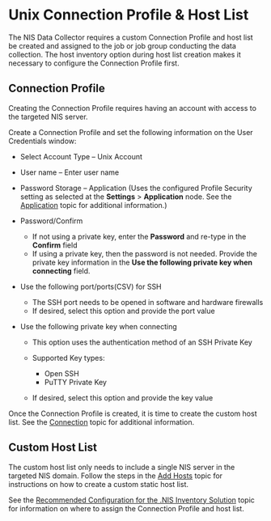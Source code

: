 # Unix Connection Profile & Host List

The NIS Data Collector requires a custom Connection Profile and host list be created and assigned to
the job or job group conducting the data collection. The host inventory option during host list
creation makes it necessary to configure the Connection Profile first.

## Connection Profile

Creating the Connection Profile requires having an account with access to the targeted NIS server.

Create a Connection Profile and set the following information on the User Credentials window:

- Select Account Type – Unix Account
- User name – Enter user name
- Password Storage – Application (Uses the configured Profile Security setting as selected at the
  **Settings** > **Application** node. See the
  [Application](/docs/accessanalyzer/11.6/accessanalyzer/admin/settings/application/overview.md)
  topic for additional information.)
- Password/Confirm

    - If not using a private key, enter the **Password** and re-type in the **Confirm** field
    - If using a private key, then the password is not needed. Provide the private key information
      in the **Use the following private key when connecting** field.

- Use the following port/ports(CSV) for SSH

    - The SSH port needs to be opened in software and hardware firewalls
    - If desired, select this option and provide the port value

- Use the following private key when connecting

    - This option uses the authentication method of an SSH Private Key
    - Supported Key types:

        - Open SSH
        - PuTTY Private Key

    - If desired, select this option and provide the key value

Once the Connection Profile is created, it is time to create the custom host list. See the
[Connection](/docs/accessanalyzer/11.6/accessanalyzer/admin/settings/connection/overview.md)
topic for additional information.

## Custom Host List

The custom host list only needs to include a single NIS server in the targeted NIS domain. Follow
the steps in the
[Add Hosts](/docs/accessanalyzer/11.6/accessanalyzer/admin/hostmanagement/actions/add.md)
topic for instructions on how to create a custom static host list.

See the
[Recommended Configuration for the .NIS Inventory Solution](/docs/accessanalyzer/11.6/accessanalyzer/solutions/nisinventory/recommended.md)
topic for information on where to assign the Connection Profile and host list.
